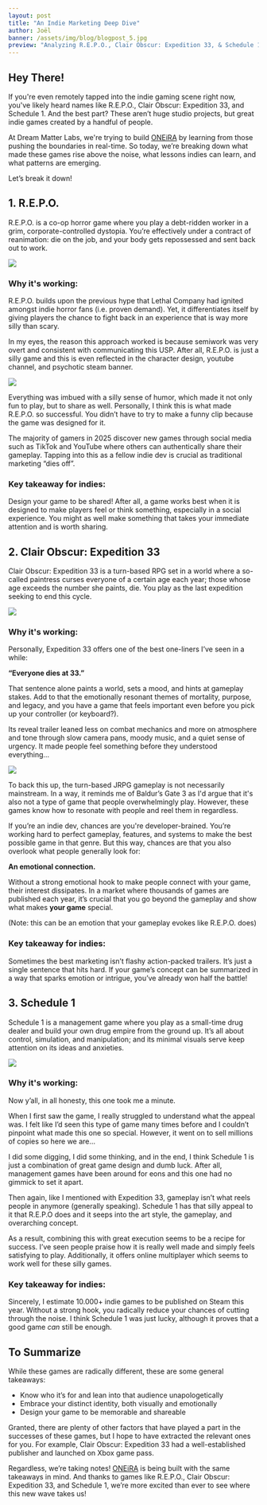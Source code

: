 ```yaml
---
layout: post
title: "An Indie Marketing Deep Dive"
author: Joël
banner: /assets/img/blog/blogpost_5.jpg
preview: "Analyzing R.E.P.O., Clair Obscur: Expedition 33, & Schedule 1."
---
```

<h2 class="post-h2">Hey There!</h2>

If you're even remotely tapped into the indie gaming scene right now, you've likely heard names like R.E.P.O., Clair Obscur: Expedition 33, and Schedule 1. And the best part? These aren’t huge studio projects, but great indie games created by a handful of people.

At Dream Matter Labs, we're trying to build <a class="post-link" href="https://dreammatterlabs.com/">ONEiRA</a> by learning from those pushing the boundaries in real-time. So today, we’re breaking down what made these games rise above the noise, what lessons indies can learn, and what patterns are emerging.

Let’s break it down!

<h2 class="post-h2">1. R.E.P.O.</h2>

R.E.P.O. is a co-op horror game where you play a debt-ridden worker in a grim, corporate-controlled dystopia. You’re effectively under a contract of reanimation: die on the job, and your body gets repossessed and sent back out to work.

<img class="img-fluid post-image w-100" src="/assets/img/blog/repo.jpg">

<h3 class="post-h3">Why it's working:</h3>

R.E.P.O. builds upon the previous hype that Lethal Company had ignited amongst indie horror fans (i.e. proven demand). Yet, it differentiates itself by giving players the chance to fight back in an experience that is way more silly than scary.

In my eyes, the reason this approach worked is because semiwork was very overt and consistent with communicating this USP. After all, R.E.P.O. is just a silly game and this is even reflected in the character design, youtube channel, and psychotic steam banner.

<img class="img-fluid post-image w-50" src="/assets/img/blog/repo-emoji.jpg">

Everything was imbued with a silly sense of humor, which made it not only fun to play, but to share as well. Personally, I think this is what made R.E.P.O. so successful. You didn’t have to try to make a funny clip because the game was designed for it.

The majority of gamers in 2025 discover new games through social media such as TikTok and YouTube where others can authentically share their gameplay. Tapping into this as a fellow indie dev is crucial as traditional marketing “dies off”.

<h3 class="post-h3">Key takeaway for indies:</h3>

Design your game to be shared! After all, a game works best when it is designed to make players feel or think something, especially in a social experience. You might as well make something that takes your immediate attention and is worth sharing.

<h2 class="post-h2">2. Clair Obscur: Expedition 33</h2>

Clair Obscur: Expedition 33 is a turn-based RPG set in a world where a so-called paintress curses everyone of a certain age each year; those whose age exceeds the number she paints, die. You play as the last expedition seeking to end this cycle.

<img class="img-fluid post-image w-100" src="/assets/img/blog/clair-obscur-expedition-33.jpg">

<h3 class="post-h3">Why it's working:</h3>

Personally, Expedition 33 offers one of the best one-liners I’ve seen in a while:

**“Everyone dies at 33.”**

That sentence alone paints a world, sets a mood, and hints at gameplay stakes. Add to that the emotionally resonant themes of mortality, purpose, and legacy, and you have a game that feels important even before you pick up your controller (or keyboard?).

Its reveal trailer leaned less on combat mechanics and more on atmosphere and tone through slow camera pans, moody music, and a quiet sense of urgency. It made people feel something before they understood everything…

<img class="img-fluid post-image w-50" src="/assets/img/blog/clair-obscur-expedition-33-2.jpg">

To back this up, the turn-based JRPG gameplay is not necessarily mainstream. In a way, it reminds me of Baldur’s Gate 3 as I'd argue that it's also not a type of game that people overwhelmingly play. However, these games know how to resonate with people and reel them in regardless.

If you’re an indie dev, chances are you're developer-brained. You’re working hard to perfect gameplay, features, and systems to make the best possible game in that genre. But this way, chances are that you also overlook what people generally look for:

**An emotional connection.**

Without a strong emotional hook to make people connect with your game, their interest dissipates. In a market where thousands of games are published each year, it’s crucial that you go beyond the gameplay and show what makes **your game** special.

(Note: this can be an emotion that your gameplay evokes like R.E.P.O. does)

<h3 class="post-h3">Key takeaway for indies:</h3>

Sometimes the best marketing isn’t flashy action-packed trailers. It’s just a single sentence that hits hard. If your game’s concept can be summarized in a way that sparks emotion or intrigue, you’ve already won half the battle!

<h2 class="post-h2">3. Schedule 1</h2>

Schedule 1 is a management game where you play as a small-time drug dealer and build your own drug empire from the ground up. It’s all about control, simulation, and manipulation; and its minimal visuals serve keep attention on its ideas and anxieties.

<img class="img-fluid post-image w-100" src="/assets/img/blog/schedule-1.jpg">

<h3 class="post-h3">Why it's working:</h3>

Now y’all, in all honesty, this one took me a minute.

When I first saw the game, I really struggled to understand what the appeal was. I felt like I’d seen this type of game many times before and I couldn’t pinpoint what made this one so special. However, it went on to sell millions of copies so here we are…

I did some digging, I did some thinking, and in the end, I think Schedule 1 is just a combination of great game design and dumb luck. After all, management games have been around for eons and this one had no gimmick to set it apart.

Then again, like I mentioned with Expedition 33, gameplay isn’t what reels people in anymore (generally speaking). Schedule 1 has that silly appeal to it that R.E.P.O does and it seeps into the art style, the gameplay, and overarching concept.

As a result, combining this with great execution seems to be a recipe for success. I’ve seen people praise how it is really well made and simply feels satisfying to play. Additionally, it offers online multiplayer which seems to work well for these silly games.

<h3 class="post-h3">Key takeaway for indies:</h3>

Sincerely, I estimate 10.000+ indie games to be published on Steam this year. Without a strong hook, you radically reduce your chances of cutting through the noise. I think Schedule 1 was just lucky, although it proves that a good game *can* still be enough. 

<h2 class="post-h2">To Summarize</h2>

While these games are radically different, these are some general takeaways:

- Know who it’s for and lean into that audience unapologetically
- Embrace your distinct identity, both visually and emotionally
- Design your game to be memorable and shareable

Granted, there are plenty of other factors that have played a part in the successes of these games, but I hope to have extracted the relevant ones for you. For example, Clair Obscur: Expedition 33 had a well-established publisher and launched on Xbox game pass.

Regardless, we’re taking notes! <a class="post-link" href="https://dreammatterlabs.com/">ONEiRA</a> is being built with the same takeaways in mind. And thanks to games like R.E.P.O., Clair Obscur: Expedition 33, and Schedule 1, we’re more excited than ever to see where this new wave takes us!